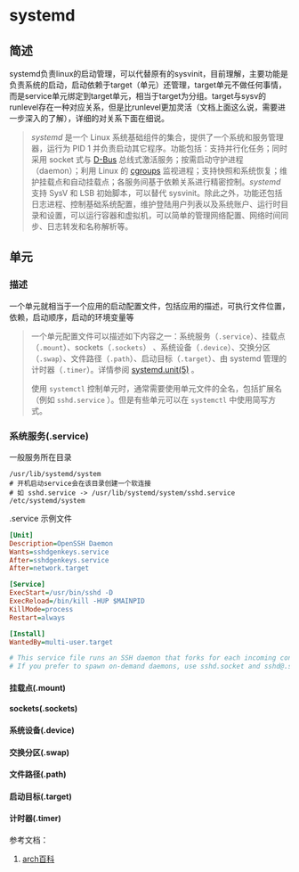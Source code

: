 # systemd

## 简述

systemd负责linux的启动管理，可以代替原有的sysvinit，目前理解，主要功能是负责系统的启动，启动依赖于target（单元）还管理，target单元不做任何事情，而是service单元绑定到target单元，相当于target为分组。target与sysv的runlevel存在一种对应关系，但是比runlevel更加灵活（文档上面这么说，需要进一步深入的了解），详细的对关系下面在细说。

>*systemd* 是一个 Linux 系统基础组件的集合，提供了一个系统和服务管理器，运行为 PID 1 并负责启动其它程序。功能包括：支持并行化任务；同时采用 socket 式与 [D-Bus](https://wiki.archlinux.org/index.php/D-Bus_(%E7%AE%80%E4%BD%93%E4%B8%AD%E6%96%87)) 总线式激活服务；按需启动守护进程（daemon）；利用 Linux 的 [cgroups](https://wiki.archlinux.org/index.php/Cgroups) 监视进程；支持快照和系统恢复；维护挂载点和自动挂载点；各服务间基于依赖关系进行精密控制。*systemd* 支持 SysV 和 LSB 初始脚本，可以替代 sysvinit。除此之外，功能还包括日志进程、控制基础系统配置，维护登陆用户列表以及系统账户、运行时目录和设置，可以运行容器和虚拟机，可以简单的管理网络配置、网络时间同步、日志转发和名称解析等。

## 单元

### 描述

一个单元就相当于一个应用的启动配置文件，包括应用的描述，可执行文件位置，依赖，启动顺序，启动的环境变量等

>一个单元配置文件可以描述如下内容之一：系统服务（`.service`）、挂载点（`.mount`）、sockets（`.sockets`） 、系统设备（`.device`）、交换分区（`.swap`）、文件路径（`.path`）、启动目标（`.target`）、由 systemd 管理的计时器（`.timer`）。详情参阅 [systemd.unit(5)](https://jlk.fjfi.cvut.cz/arch/manpages/man/systemd.unit.5) 。
>
>使用 `systemctl` 控制单元时，通常需要使用单元文件的全名，包括扩展名（例如 `sshd.service` ）。但是有些单元可以在 `systemctl` 中使用简写方式。

### 系统服务(.service)

一般服务所在目录

```shell
/usr/lib/systemd/system
# 开机启动service会在该目录创建一个软连接
# 如 sshd.service -> /usr/lib/systemd/system/sshd.service
/etc/systemd/system 
```

.service 示例文件

```ini
[Unit]
Description=OpenSSH Daemon
Wants=sshdgenkeys.service
After=sshdgenkeys.service
After=network.target

[Service]
ExecStart=/usr/bin/sshd -D
ExecReload=/bin/kill -HUP $MAINPID
KillMode=process
Restart=always

[Install]
WantedBy=multi-user.target

# This service file runs an SSH daemon that forks for each incoming connection.
# If you prefer to spawn on-demand daemons, use sshd.socket and sshd@.service.
```



#### 挂载点(.mount)

#### sockets(.sockets)

#### 系统设备(.device)

#### 交换分区(.swap)

#### 文件路径(.path)

#### 启动目标(.target)

#### 计时器(.timer)





参考文档：

1. [arch百科](https://wiki.archlinux.org/index.php/Systemd_(%E7%AE%80%E4%BD%93%E4%B8%AD%E6%96%87))

